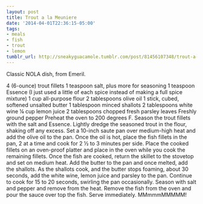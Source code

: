 ```yaml
---
layout: post
title: Trout a la Meuniere
date: '2014-04-01T22:36:15-05:00'
tags:
- meals
- fish
- trout
- lemon
tumblr_url: http://sneakyguacamole.tumblr.com/post/81456107348/trout-a-la-meuniere
---
```

Classic NOLA dish, from Emeril.


4 (6-ounce) trout fillets
1 teaspoon salt, plus more for seasoning
1 teaspoon Essence (I just used a little of each spice instead of making a full spice mixture)
1 cup all-purpose flour
2 tablespoons olive oil
1 stick, cubed, softened unsalted butter
1 tablespoon minced shallots
2 tablespoons white wine
¼ cup lemon juice
2 tablespoons chopped fresh parsley leaves
Freshly ground pepper
Preheat the oven to 200 degrees F.
Season the trout fillets with the salt and Essence. Lightly dredge the seasoned trout in the flour, shaking off any excess. Set a 10-inch saute pan over medium-high heat and add the olive oil to the pan. Once the oil is hot, place the fish fillets in the pan, 2 at a time and cook for 2 ½ to 3 minutes per side. Place the cooked fillets on an oven-proof platter and place in the oven while you cook the remaining fillets.
Once the fish are cooked, return the skillet to the stovetop and set on medium heat. Add the butter to the pan and once melted, add the shallots. As the shallots cook, and the butter stops foaming, about 30 seconds, add the white wine, lemon juice and parsley to the pan. Continue to cook for 15 to 20 seconds, swirling the pan occasionally. Season with salt and pepper and remove from the heat. Remove the fish from the oven and pour the sauce over top the fish. Serve immediately.
MMmmmMMMMM!
